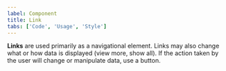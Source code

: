 ```yaml
---
label: Component
title: Link
tabs: ['Code', 'Usage', 'Style']
---
```


<page-intro>**Links** are used primarily as a navigational element. Links may also change what or how data is displayed (view more, show all). If the action taken by the user will change or manipulate data, use a button.</page-intro>

<component 
    name="Link"
    component="link" 
    variation="link"
    codepen="YErzrq"
    hasReactVersion="true"
    >
</component>
